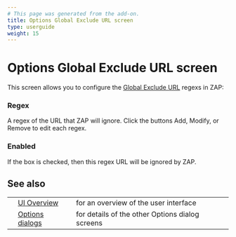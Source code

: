 ```yaml
---
# This page was generated from the add-on.
title: Options Global Exclude URL screen
type: userguide
weight: 15
---
```


# Options Global Exclude URL screen

This screen allows you to configure the [Global
Exclude URL](/docs/desktop/start/features/globalexcludeurl/) regexs in ZAP:

### Regex

A regex of the URL that ZAP will ignore. Click the buttons
Add, Modify, or Remove to edit each regex.

### Enabled

If the box is checked, then this regex URL will be ignored by
ZAP.

## See also

|   |                                                      |                                                 |
|---|------------------------------------------------------|-------------------------------------------------|
|   | [UI Overview](/docs/desktop/ui/)                     | for an overview of the user interface           |
|   | [Options dialogs](/docs/desktop/ui/dialogs/options/) | for details of the other Options dialog screens |
